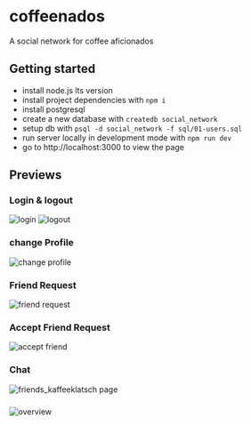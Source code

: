 # coffeenados
A social network for coffee aficionados


## Getting started

- install node.js lts version
- install project dependencies with `npm i`
- install postgresql
- create a new database with `createdb social_network`
- setup db with `psql -d social_network -f sql/01-users.sql`
- run server locally in development mode with `npm run dev`
- go to http://localhost:3000 to view the page


## Previews

### Login & logout
![login](https://user-images.githubusercontent.com/90865431/207903613-3e8a8f1f-d09c-4e35-93c0-02ce5551ef9b.gif)
![logout](https://user-images.githubusercontent.com/90865431/207903631-350e2958-e8a1-4651-b5f0-cadddab805ed.gif)

### change Profile
![change profile](https://user-images.githubusercontent.com/90865431/207903797-9076225a-abe6-4e02-9def-a7d370337e9d.gif)

### Friend Request
![friend request](https://user-images.githubusercontent.com/90865431/207903696-f608e48e-0d9d-4733-9a46-b2a37a4e6e73.gif)

### Accept Friend Request
![accept friend](https://user-images.githubusercontent.com/90865431/207903748-bfb90604-f869-499c-8939-06054ac340df.gif)

### Chat
![friends_kaffeeklatsch page](https://user-images.githubusercontent.com/90865431/207903884-bf8fb471-29a4-4dfe-9d30-fc1287f3198e.gif)

### 
![overview](https://user-images.githubusercontent.com/90865431/207903964-7ff68c8e-7dbc-4c59-8148-89d5435d7df3.gif)
